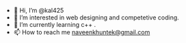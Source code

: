 - 👋 Hi, I’m @kal425
- 👀 I’m interested in web designing and competetive coding.
- 🌱 I’m currently learning c++ .
- 📫 How to reach me naveenkhuntek@gmail.com 

<!---
kal425/kal425 is a ✨ special ✨ repository because its `README.md` (this file) appears on your GitHub profile.
You can click the Preview link to take a look at your changes.
--->
